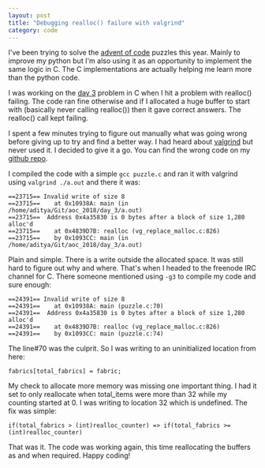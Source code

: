```yaml
---
layout: post
title: "Debugging realloc() failure with valgrind"
category: code
---
```


I've been trying to solve the [advent of code][advent of code] puzzles this year. Mainly to improve my python but I'm also using it as an opportunity to implement the same logic in C. The C implementations are actually helping me learn more than the python code.

I was working on the [day 3][day 3] problem in C when I hit a problem with realloc() failing. The code ran fine otherwise and if I allocated a huge buffer to start with (basically never calling realloc()) then it gave correct answers. The realloc() call kept failing.

I spent a few minutes trying to figure out manually what was going wrong before giving up to try and find a better way. I had heard about [valgrind][valgrind] but never used it. I decided to give it a go. You can find the wrong code on my [github repo][github repo].

I compiled the code with a simple ```gcc puzzle.c``` and ran it with valgrind using ```valgrind ./a.out``` and there it was:

```
==23715== Invalid write of size 8
==23715==    at 0x10938A: main (in /home/aditya/Git/aoc_2018/day_3/a.out)
==23715==  Address 0x4a35830 is 0 bytes after a block of size 1,280 alloc'd
==23715==    at 0x4839D7B: realloc (vg_replace_malloc.c:826)
==23715==    by 0x1093CC: main (in /home/aditya/Git/aoc_2018/day_3/a.out)
```

Plain and simple. There is a write outside the allocated space. It was still hard to figure out why and where. That's when I headed to the freenode IRC channel for C. There someone mentioned using ```-g3``` to compile my code and sure enough:

```
==24391== Invalid write of size 8
==24391==    at 0x10938A: main (puzzle.c:70)
==24391==  Address 0x4a35830 is 0 bytes after a block of size 1,280 alloc'd
==24391==    at 0x4839D7B: realloc (vg_replace_malloc.c:826)
==24391==    by 0x1093CC: main (puzzle.c:74)
```

The line#70 was the culprit. So I was writing to an uninitialized location from here:

```
fabrics[total_fabrics] = fabric;
```

My check to allocate more memory was missing one important thing. I had it set to only reallocate when total_items were more than 32 while my counting started at 0. I was writing to location 32 which is undefined. The fix was simple:

```
if(total_fabrics > (int)realloc_counter) => if(total_fabrics >= (int)realloc_counter)
```

That was it. The code was working again, this time reallocating the buffers as and when required. Happy coding!

[advent of code]: https://adventofcode.com
[day 3]: https://adventofcode.com/2018/day/3
[valgrind]: http://www.valgrind.org/
[github repo]: https://github.com/adibis/aoc_2018/tree/e926cad93a2e9574090d9c7837425e09efd650d4
